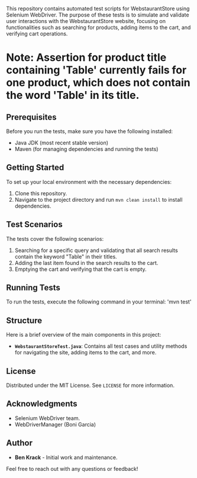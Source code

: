 This repository contains automated test scripts for WebstaurantStore using Selenium WebDriver. The purpose of these tests is to simulate and validate user interactions with the WebstaurantStore website, focusing on functionalities such as searching for products, adding items to the cart, and verifying cart operations.

# Note: Assertion for product title containing 'Table' currently fails for one product, which does not contain the word 'Table' in its title.

## Prerequisites

Before you run the tests, make sure you have the following installed:
- Java JDK (most recent stable version)
- Maven (for managing dependencies and running the tests)

## Getting Started

To set up your local environment with the necessary dependencies:
1. Clone this repository.
2. Navigate to the project directory and run `mvn clean install` to install dependencies.

## Test Scenarios

The tests cover the following scenarios:
1. Searching for a specific query and validating that all search results contain the keyword "Table" in their titles.
2. Adding the last item found in the search results to the cart.
3. Emptying the cart and verifying that the cart is empty.

## Running Tests

To run the tests, execute the following command in your terminal:
'mvn test'

## Structure

Here is a brief overview of the main components in this project:
- **`WebstaurantStoreTest.java`**: Contains all test cases and utility methods for navigating the site, adding items to the cart, and more.

## License

Distributed under the MIT License. See `LICENSE` for more information.

## Acknowledgments

- Selenium WebDriver team.
- WebDriverManager (Boni Garcia)

## Author

- **Ben Krack** - Initial work and maintenance.

Feel free to reach out with any questions or feedback!
